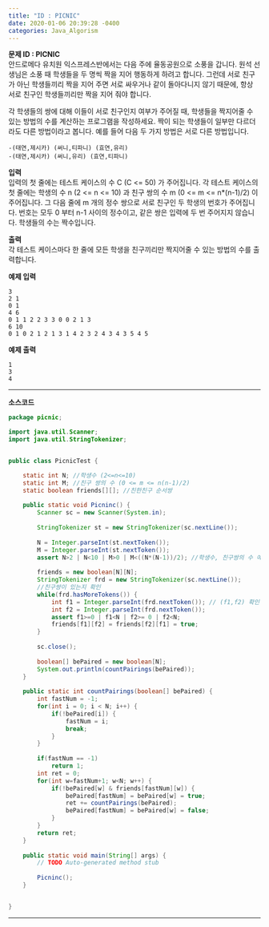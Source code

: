 ```yaml
---
title: "ID : PICNIC"
date: 2020-01-06 20:39:28 -0400
categories: Java_Algorism
---
```


**문제 ID : PICNIC**<br>
안드로메다 유치원 익스프레스반에서는 다음 주에 율동공원으로 소풍을 갑니다. 원석 선생님은 소풍 때 학생들을 두 명씩 짝을 지어 행동하게 하려고 합니다. 그런데 서로 친구가 아닌 학생들끼리 짝을 지어 주면 서로 싸우거나 같이 돌아다니지 않기 때문에, 항상 서로 친구인 학생들끼리만 짝을 지어 줘야 합니다.

각 학생들의 쌍에 대해 이들이 서로 친구인지 여부가 주어질 때, 학생들을 짝지어줄 수 있는 방법의 수를 계산하는 프로그램을 작성하세요. 짝이 되는 학생들이 일부만 다르더라도 다른 방법이라고 봅니다. 예를 들어 다음 두 가지 방법은 서로 다른 방법입니다.
```
-(태연,제시카) (써니,티파니) (효연,유리)
-(태연,제시카) (써니,유리) (효연,티파니)
```
**입력**<br>
입력의 첫 줄에는 테스트 케이스의 수 C (C <= 50) 가 주어집니다. 각 테스트 케이스의 첫 줄에는 학생의 수 n (2 <= n <= 10) 과 친구 쌍의 수 m (0 <= m <= n*(n-1)/2) 이 주어집니다. 그 다음 줄에 m 개의 정수 쌍으로 서로 친구인 두 학생의 번호가 주어집니다. 번호는 모두 0 부터 n-1 사이의 정수이고, 같은 쌍은 입력에 두 번 주어지지 않습니다. 학생들의 수는 짝수입니다.

**출력**<br>
각 테스트 케이스마다 한 줄에 모든 학생을 친구끼리만 짝지어줄 수 있는 방법의 수를 출력합니다.

**예제 입력**
```
3 
2 1 
0 1 
4 6 
0 1 1 2 2 3 3 0 0 2 1 3 
6 10 
0 1 0 2 1 2 1 3 1 4 2 3 2 4 3 4 3 5 4 5
```
**예제 출력**
```
1
3
4
```

---------------------------------------------------------------------------------------------------------------------------------

**소스코드**

```java
package picnic;

import java.util.Scanner;
import java.util.StringTokenizer;


public class PicnicTest {

	static int N; //학생수 (2<=n<=10)
	static int M; //친구 쌍의 수 (0 <= m <= n(n-1)/2)
	static boolean friends[][]; //친한친구 순서쌍
	
	public static void Picninc() {
		Scanner sc = new Scanner(System.in);
		
		StringTokenizer st = new StringTokenizer(sc.nextLine());
		
		N = Integer.parseInt(st.nextToken());
		M = Integer.parseInt(st.nextToken());
		assert N>2 | N<10 | M>0 | M<((N*(N-1))/2); //학생수, 친구쌍의 수 예외처리
		
		friends = new boolean[N][N];
		StringTokenizer frd = new StringTokenizer(sc.nextLine());
		//친구쌍이 있는지 확인
		while(frd.hasMoreTokens()) {
			int f1 = Integer.parseInt(frd.nextToken()); // (f1,f2) 확인
			int f2 = Integer.parseInt(frd.nextToken());
			assert f1>=0 | f1<N | f2>= 0 | f2<N;
			friends[f1][f2] = friends[f2][f1] = true;
		}
		
		sc.close();
		
		boolean[] bePaired = new boolean[N];
		System.out.println(countPairings(bePaired));
	}
	
	public static int countPairings(boolean[] bePaired) {
		int fastNum = -1;
		for(int i = 0; i < N; i++) {
			if(!bePaired[i]) {
				fastNum = i;
				break;
			}
		}
		
		if(fastNum == -1)
			return 1;
		int ret = 0;
		for(int w=fastNum+1; w<N; w++) {
			if(!bePaired[w] & friends[fastNum][w]) {
				bePaired[fastNum] = bePaired[w] = true;
				ret += countPairings(bePaired);
				bePaired[fastNum] = bePaired[w] = false;
			}
		}
		return ret;
	}
	
	public static void main(String[] args) {
		// TODO Auto-generated method stub
		
		Picninc();
	}


}
```
---------------------------------------------------------------------------------------------------------------------------------

